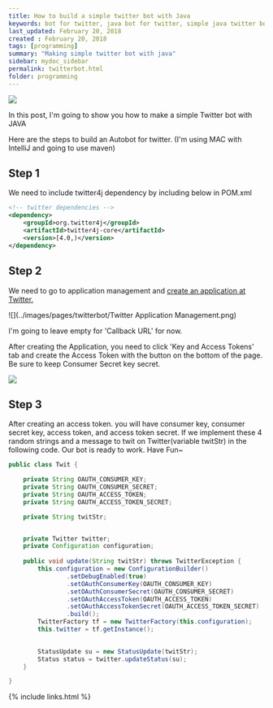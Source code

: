 ```yaml
---
title: How to build a simple twitter bot with Java
keywords: bot for twitter, java bot for twitter, simple java twitter bot, twitbot, twitter, twitter bot with java 
last_updated: February 20, 2018
created : February 20, 2018
tags: [programming]
summary: "Making simple twitter bot with java"
sidebar: mydoc_sidebar
permalink: twitterbot.html
folder: programming
---
```


![](../images/pages/twitterbot/Twitter.jpg)

In this post, I'm going to show you how to make a simple Twitter bot with JAVA

Here are the steps to build an Autobot for twitter.
(I'm using MAC with IntelliJ and going to use maven)

## Step 1
We need to include twitter4j dependency by including below in POM.xml

````xml
<!-- twitter dependencies -->
<dependency>
    <groupId>org.twitter4j</groupId>
    <artifactId>twitter4j-core</artifactId>
    <version>[4.0,)</version>
</dependency>
````
## Step 2
We need to go to application management and [create an application at Twitter.](https://apps.twitter.com/app/new)

![](../images/pages/twitterbot/Twitter Application Management.png)

I'm going to leave empty for 'Callback URL' for now.

After creating the Application, you need to click 'Key and Access Tokens' tab and create the Access Token with the button on the bottom of the page.
Be sure to keep Consumer Secret key secret.

![](../images/pages/twitterbot/Myappnametest.png)

## Step 3
After creating an access token. you will have consumer key, consumer secret key, access token, and access token secret.
If we implement these 4 random strings and a message to twit on Twitter(variable twitStr) in the following code. Our bot is ready to work. Have Fun~

````java
public class Twit {

    private String OAUTH_CONSUMER_KEY;
    private String OAUTH_CONSUMER_SECRET;
    private String OAUTH_ACCESS_TOKEN;
    private String OAUTH_ACCESS_TOKEN_SECRET;

    private String twitStr;


    private Twitter twitter;
    private Configuration configuration;
    
    public void update(String twitStr) throws TwitterException {
        this.configuration = new ConfigurationBuilder()
                .setDebugEnabled(true)
                .setOAuthConsumerKey(OAUTH_CONSUMER_KEY)
                .setOAuthConsumerSecret(OAUTH_CONSUMER_SECRET)
                .setOAuthAccessToken(OAUTH_ACCESS_TOKEN)
                .setOAuthAccessTokenSecret(OAUTH_ACCESS_TOKEN_SECRET)
                .build();
        TwitterFactory tf = new TwitterFactory(this.configuration);
        this.twitter = tf.getInstance();
    

        StatusUpdate su = new StatusUpdate(twitStr);
        Status status = twitter.updateStatus(su);
    }

}
````

{% include links.html %}
